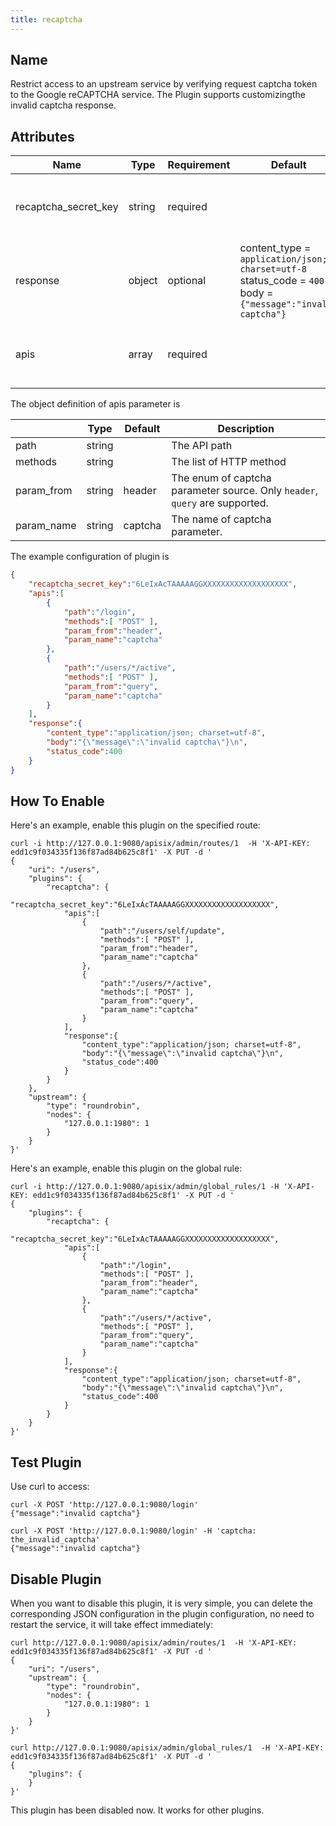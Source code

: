 ```yaml
---
title: recaptcha
---
```


<!--
#
# Licensed to the Apache Software Foundation (ASF) under one or more
# contributor license agreements.  See the NOTICE file distributed with
# this work for additional information regarding copyright ownership.
# The ASF licenses this file to You under the Apache License, Version 2.0
# (the "License"); you may not use this file except in compliance with
# the License.  You may obtain a copy of the License at
#
#     http://www.apache.org/licenses/LICENSE-2.0
#
# Unless required by applicable law or agreed to in writing, software
# distributed under the License is distributed on an "AS IS" BASIS,
# WITHOUT WARRANTIES OR CONDITIONS OF ANY KIND, either express or implied.
# See the License for the specific language governing permissions and
# limitations under the License.
#
-->

## Name

Restrict access to an upstream service by verifying request captcha token to the Google reCAPTCHA service. The Plugin supports customizingthe invalid captcha response.

## Attributes

| Name      | Type          | Requirement | Default    | Valid                                                                    | Description                                                                                                                                         |
| --------- | ------------- | ----------- | ---------- | ------------------------------------------------------------------------ | --------------------------------------------------------------------------------------------------------------------------------------------------- |
| recaptcha_secret_key | string        | required    |            |  | The secret key of the Google reCAPTCHA service. |
| response | object | optional    | content_type  = `application/json; charset=utf-8`<br />status_code = `400`<br />body = `{"message":"invalid captcha"}` |  | The response of invalid recaptcha token. |
| apis | array | required |  |  | The list of APIs needs to be verified by reCAPTCHA. |

The object definition of apis parameter is

|            | Type   | Default | Description                                                  |
| ---------- | ------ | ------- | ------------------------------------------------------------ |
| path       | string |         | The API path                                                 |
| methods    | string |         | The list of HTTP method                                      |
| param_from | string | header  | The enum of captcha parameter source. Only `header`, `query` are supported. |
| param_name | string | captcha | The name of captcha parameter.                               |

The example configuration of plugin is

```json
{
    "recaptcha_secret_key":"6LeIxAcTAAAAAGGXXXXXXXXXXXXXXXXXXX",
    "apis":[
        {
            "path":"/login",
            "methods":[ "POST" ],
            "param_from":"header",
            "param_name":"captcha"
        },
        {
            "path":"/users/*/active",
            "methods":[ "POST" ],
            "param_from":"query",
            "param_name":"captcha"
        }
    ],
    "response":{
        "content_type":"application/json; charset=utf-8",
        "body":"{\"message\":\"invalid captcha\"}\n",
        "status_code":400
    }
}
```

## How To Enable

Here's an example, enable this plugin on the specified route:

```shell
curl -i http://127.0.0.1:9080/apisix/admin/routes/1  -H 'X-API-KEY: edd1c9f034335f136f87ad84b625c8f1' -X PUT -d '
{
    "uri": "/users",
    "plugins": {
        "recaptcha": {
            "recaptcha_secret_key":"6LeIxAcTAAAAAGGXXXXXXXXXXXXXXXXXXX",
            "apis":[
                {
                    "path":"/users/self/update",
                    "methods":[ "POST" ],
                    "param_from":"header",
                    "param_name":"captcha"
                },
                {
                    "path":"/users/*/active",
                    "methods":[ "POST" ],
                    "param_from":"query",
                    "param_name":"captcha"
                }
            ],
            "response":{
                "content_type":"application/json; charset=utf-8",
                "body":"{\"message\":\"invalid captcha\"}\n",
                "status_code":400
            }
        }
    },
    "upstream": {
        "type": "roundrobin",
        "nodes": {
            "127.0.0.1:1980": 1
        }
    }
}'
```

Here's an example, enable this plugin on the global rule:

```shell
curl -i http://127.0.0.1:9080/apisix/admin/global_rules/1 -H 'X-API-KEY: edd1c9f034335f136f87ad84b625c8f1' -X PUT -d '
{
    "plugins": {
        "recaptcha": {
            "recaptcha_secret_key":"6LeIxAcTAAAAAGGXXXXXXXXXXXXXXXXXXX",
            "apis":[
                {
                    "path":"/login",
                    "methods":[ "POST" ],
                    "param_from":"header",
                    "param_name":"captcha"
                },
                {
                    "path":"/users/*/active",
                    "methods":[ "POST" ],
                    "param_from":"query",
                    "param_name":"captcha"
                }
            ],
            "response":{
                "content_type":"application/json; charset=utf-8",
                "body":"{\"message\":\"invalid captcha\"}\n",
                "status_code":400
            }
        }
    }
}'
```

## Test Plugin

Use curl to access:

```shell
curl -X POST 'http://127.0.0.1:9080/login'
{"message":"invalid captcha"}

curl -X POST 'http://127.0.0.1:9080/login' -H 'captcha: the_invalid_captcha'
{"message":"invalid captcha"}
```

## Disable Plugin

When you want to disable this plugin, it is very simple,
you can delete the corresponding JSON configuration in the plugin configuration,
no need to restart the service, it will take effect immediately:

```shell
curl http://127.0.0.1:9080/apisix/admin/routes/1  -H 'X-API-KEY: edd1c9f034335f136f87ad84b625c8f1' -X PUT -d '
{
    "uri": "/users",
    "upstream": {
        "type": "roundrobin",
        "nodes": {
            "127.0.0.1:1980": 1
        }
    }
}'
```

```shell
curl http://127.0.0.1:9080/apisix/admin/global_rules/1  -H 'X-API-KEY: edd1c9f034335f136f87ad84b625c8f1' -X PUT -d '
{
    "plugins": {
    }
}'
```

This plugin has been disabled now. It works for other plugins.
